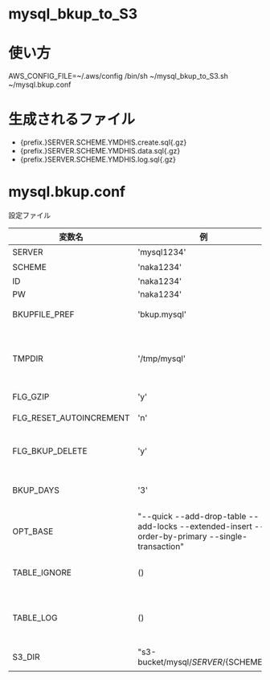mysql_bkup_to_S3
================

# 使い方
AWS_CONFIG_FILE=~/.aws/config /bin/sh ~/mysql_bkup_to_S3.sh ~/mysql.bkup.conf

# 生成されるファイル

* {prefix.}SERVER.SCHEME.YMDHIS.create.sql{.gz}
* {prefix.}SERVER.SCHEME.YMDHIS.data.sql{.gz}
* {prefix.}SERVER.SCHEME.YMDHIS.log.sql{.gz}

# mysql.bkup.conf
設定ファイル

| 変数名                  | 例           | 用途 |
| ----------------------- | ------------ | ---- |
| SERVER                  | 'mysql1234'  | mysqlサーバ |
| SCHEME                  | 'naka1234'   | db名 |
| ID                      | 'naka1234'   | id   |
| PW                      | 'naka1234'   | pw   |
| BKUPFILE_PREF           | 'bkup.mysql' | ファイル名のプリフィックス |
| TMPDIR                  | '/tmp/mysql' | dumpデータを置く場所。このディレクトリ配下に${SERVER}/${SCHEME}が作られる |
| FLG_GZIP                | 'y'          | gzip圧縮(y,n) |
| FLG_RESET_AUTOINCREMENT | 'n'          | auto incrementをリセットする(y,n) |
| FLG_BKUP_DELETE         | 'y'          | ローカルに出力したdumpデータを削除するか |
| BKUP_DAYS               | '3'          | 指定した日を経過したdumpデータが消える   |
| OPT_BASE                | "--quick --add-drop-table --add-locks --extended-insert --order-by-primary --single-transaction" | お好みで |
| TABLE_IGNORE            | ()           | リスト形式でデータダンプを行わないテーブルを指定 |
| TABLE_LOG               | ()           | ここに指定したテーブルはlog.sqlに別途データダンプされます |
| S3_DIR                  | "s3-bucket/mysql/${SERVER}/${SCHEME}" | S3のバケットを含めたパスを指定 |

